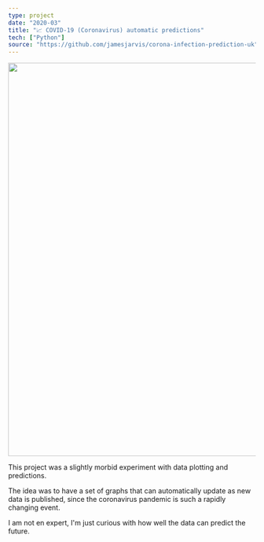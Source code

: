 ```yaml
---
type: project
date: "2020-03"
title: "📈 COVID-19 (Coronavirus) automatic predictions"
tech: ["Python"]
source: "https://github.com/jamesjarvis/corona-infection-prediction-uk"
---
```


<img src="https://raw.githubusercontent.com/jamesjarvis/corona-infection-prediction-uk/master/plots/logistical/confirmedcases/logistic-plot.png" width="800px">

This project was a slightly morbid experiment with data plotting and predictions.

The idea was to have a set of graphs that can automatically update as new data is published, since the coronavirus pandemic is such a rapidly changing event.

I am not en expert, I'm just curious with how well the data can predict the future.
